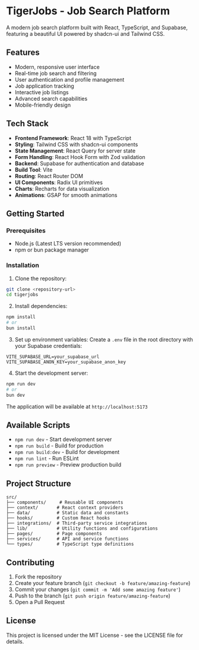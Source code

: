 # TigerJobs - Job Search Platform

A modern job search platform built with React, TypeScript, and Supabase, featuring a beautiful UI powered by shadcn-ui and Tailwind CSS.

## Features

- Modern, responsive user interface
- Real-time job search and filtering
- User authentication and profile management
- Job application tracking
- Interactive job listings
- Advanced search capabilities
- Mobile-friendly design

## Tech Stack

- **Frontend Framework**: React 18 with TypeScript
- **Styling**: Tailwind CSS with shadcn-ui components
- **State Management**: React Query for server state
- **Form Handling**: React Hook Form with Zod validation
- **Backend**: Supabase for authentication and database
- **Build Tool**: Vite
- **Routing**: React Router DOM
- **UI Components**: Radix UI primitives
- **Charts**: Recharts for data visualization
- **Animations**: GSAP for smooth animations

## Getting Started

### Prerequisites

- Node.js (Latest LTS version recommended)
- npm or bun package manager

### Installation

1. Clone the repository:
```bash
git clone <repository-url>
cd tigerjobs
```

2. Install dependencies:
```bash
npm install
# or
bun install
```

3. Set up environment variables:
Create a `.env` file in the root directory with your Supabase credentials:
```
VITE_SUPABASE_URL=your_supabase_url
VITE_SUPABASE_ANON_KEY=your_supabase_anon_key
```

4. Start the development server:
```bash
npm run dev
# or
bun dev
```

The application will be available at `http://localhost:5173`

## Available Scripts

- `npm run dev` - Start development server
- `npm run build` - Build for production
- `npm run build:dev` - Build for development
- `npm run lint` - Run ESLint
- `npm run preview` - Preview production build

## Project Structure

```
src/
├── components/     # Reusable UI components
├── context/       # React context providers
├── data/          # Static data and constants
├── hooks/         # Custom React hooks
├── integrations/  # Third-party service integrations
├── lib/           # Utility functions and configurations
├── pages/         # Page components
├── services/      # API and service functions
└── types/         # TypeScript type definitions
```

## Contributing

1. Fork the repository
2. Create your feature branch (`git checkout -b feature/amazing-feature`)
3. Commit your changes (`git commit -m 'Add some amazing feature'`)
4. Push to the branch (`git push origin feature/amazing-feature`)
5. Open a Pull Request

## License

This project is licensed under the MIT License - see the LICENSE file for details.
